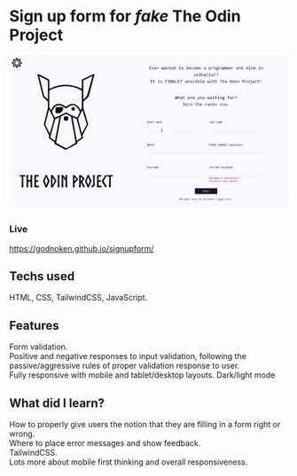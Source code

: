 # Sign up form for *fake* The Odin Project

![gif showing sign up form webpage](https://raw.githubusercontent.com/Godnoken/gifdemos/main/signupform.gif)

### Live
https://godnoken.github.io/signupform/

## Techs used
HTML, CSS, TailwindCSS, JavaScript.

## Features
Form validation.<br>
Positive and negative responses to input validation, following the passive/aggressive rules of proper validation response to user.<br>
Fully responsive with mobile and tablet/desktop layouts.
Dark/light mode

## What did I learn?
How to properly give users the notion that they are filling in a form right or wrong.<br>
Where to place error messages and show feedback.<br>
TailwindCSS.<br>
Lots more about mobile first thinking and overall responsiveness.
